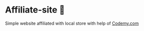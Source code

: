 # Affiliate-site :money_mouth_face:                                                                                                                                                                                                                                    
Simple website affiliated with local store
 with help of <a href="http://johnelder.com/">Codemy.com</a>
